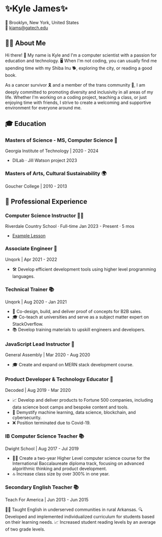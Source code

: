  
# ✨Kyle James✨ 

📍 Brooklyn, New York, United States  
📧 kjams@gatech.edu  

## 💁‍♀️ About Me
Hi there! 👋 My name is Kyle and I'm a computer scientist with a passion for education and technology. 🖥️ When I'm not coding, you can usually find me spending time with my Shiba Inu 🐕, exploring the city, or reading a good book.

As a cancer survivor 🎗️ and a member of the trans community 🌈, I am deeply committed to promoting diversity and inclusivity in all areas of my life. Whether I'm working on a coding project, teaching a class, or just enjoying time with friends, I strive to create a welcoming and supportive environment for everyone around me.

## 🎓 Education

### Masters of Science - MS, Computer Science 🤖
Georgia Institute of Technology | 2020 - 2024

- DILab · Jill Watson project 2023

### Masters of Arts, Cultural Sustainability 🌍
Goucher College | 2010 - 2013


## 💼 Professional Experience

### Computer Science Instructor 🧑‍🏫
Riverdale Country School · Full-time
Jan 2023 - Present · 5 mos
- [Example Lesson](https://kyle1james.github.io/neuralNetAPI2023/)


### Associate Engineer 🚀
Unqork | Apr 2021 - 2022

- 🛠️ Develop efficient development tools using higher level programming languages.

### Technical Trainer 📚
Unqork | Aug 2020 - Jan 2021

- 🚀 Co-design, build, and deliver proof of concepts for B2B sales.
- 🎓 Co-teach at universities and serve as a subject matter expert on StackOverflow.
- 📚 Develop training materials to upskill engineers and developers.

### JavaScript Lead Instructor 🌟
General Assembly | Mar 2020 - Aug 2020

- 🎓 Create and expand on MERN stack development course.


### Product Developer & Technology Educator 🚀
Decoded | Aug 2019 - Mar 2020

- 📈 Develop and deliver products to Fortune 500 companies, including data science boot camps and bespoke content and tools.
- 🤖 Demystify machine learning, data science, blockchain, and cybersecurity.
- ❌ Position terminated due to Covid-19.

### IB Computer Science Teacher 📚
Dwight School | Aug 2017 - Jul 2019

- 👩‍🏫 Create a two-year Higher Level computer science course for the International Baccalaureate diploma track, focusing on advanced algorithmic thinking and product development.
- 🔝 Increase class size by over 300% in one year.

### Secondary English Teacher 📚
Teach For America | Jun 2013 - Jun 2015

👩‍🏫 Taught English in underserved communities in rural Arkansas.
🔍 Developed and implemented individualized curriculum for students based on their learning needs.
📈 Increased student reading levels by an average of two grade levels.

